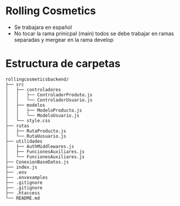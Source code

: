 # Rolling Cosmetics
* Se trabajara en español
* No tocar la rama prinicpal (main) todos se debe trabajar en ramas separadas y mergear en la rama develop
# Estructura de carpetas
	rollingcosmeticsbackend/
	├── src
	│   ├── controladores
	│   │   ├── ControladorProduto.js
	│   │   └── ControladorUsuario.js
    │   ├── modelos
    │   │   ├── ModeloProducto.js
	│   │   └── ModeloUsuario.js
	│   └── style.css
	├── rutas
    │   ├── RutaProducto.js
	│   └── RutaUusuario.js
    ├── utilidades
    │   ├── AuthMiddlewares.js
    │   ├── FuncionesAuxiliares.js
	│   └── FuncionesAuxiliares.js
    ├── ConexionBaseDatos.js
	├── index.js
    ├── .env
    ├── .envexamples
    ├── .gitignore
	├── .gitignore
	├── .htaccess
	└── README.md